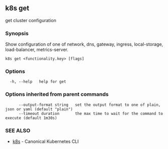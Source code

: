 ## k8s get

get cluster configuration

### Synopsis

Show configuration of one of network, dns, gateway, ingress, local-storage, load-balancer, metrics-server.

```
k8s get <functionality.key> [flags]
```

### Options

```
  -h, --help   help for get
```

### Options inherited from parent commands

```
      --output-format string   set the output format to one of plain, json or yaml (default "plain")
      --timeout duration       the max time to wait for the command to execute (default 1m30s)
```

### SEE ALSO

* [k8s](k8s.md)	 - Canonical Kubernetes CLI

